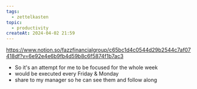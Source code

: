 ```yaml
---
tags:
  - zettelkasten
topic:
  - productivity
createAt: 2024-04-02 21:59
---
```

https://www.notion.so/fazzfinancialgroup/c65bc1d4c0544d29b2544c7af07418df?v=6e92e4e6b9fb4d59b8c6f5874f1b7ac3

- So it's an attempt for me to be focused for the whole week
- would be executed every Friday & Monday
- share to my manager so he can see them and follow along